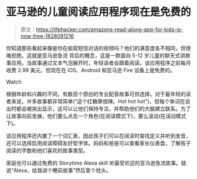 # 亚马逊的儿童阅读应用程序现在是免费的

> 原文：<https://lifehacker.com/amazons-read-along-app-for-kids-is-now-free-1828091216>

你知道那些看起来像是你在偷窥短信对话的视频吗？他们的满意度各不相同，但很难拒绝。这就是亚马逊急流 背后的概念，这是一款面向 5-12 岁儿童的聊天式讲故事应用。当故事通过文本气泡展开时，年轻读者会跟着阅读。该应用程序之前每月收费 2.99 美元，但现在在 iOS、Android 和亚马逊 Fire 设备上是免费的。

Watch

根据年龄和兴趣的不同，有数百个原创的专业配音故事可供选择。对于最年轻的读者来说，许多故事都非常简单(“这个红糖果很辣。Hot hot hot”)，但每个单词在说出时都会被突出显示，这可以让他们保持专注，并帮助他们的大脑建立联系。为了让故事向前发展，他们要么点击一个角色(在阅读模式下)，要么滚动(在滚动模式下)。

该应用程序还内置了一个词汇表，因此孩子们可以在阅读时查找定义并听到发音，还可以选择启用阅读障碍友好型字体。妈妈和爸爸可以查看家长仪表盘，了解孩子阅读的字数和他们喜欢的故事类型。

家庭也可以通过免费的 Storytime Alexa skill 听最受欢迎的亚马逊急流故事。就说“Alexa，给我讲个睡前故事”然后拿个枕头。